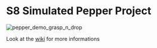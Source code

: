 # S8 Simulated Pepper Project

![pepper_demo_grasp_n_drop](https://github.com/cpe-majeure-robotique/Projet-pepper-sim-4A/images/pepper_demo_grasp_n_drop.gif)

Look at the [wiki](https://github.com/cpe-majeure-robotique/Projet-pepper-sim-4A/wiki) for more informations
